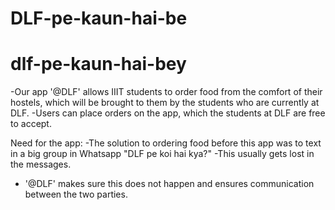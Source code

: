 # DLF-pe-kaun-hai-be

# dlf-pe-kaun-hai-bey
-Our app '@DLF' allows IIIT students to order food from the comfort of their hostels, which will be brought to them by the students who are currently at DLF.
-Users can place orders on the app, which the students at DLF are free to accept.

Need for the app:
-The solution to ordering food before this app was to text in a big group in Whatsapp "DLF pe koi hai kya?"
-This usually gets lost in the messages.
- '@DLF' makes sure this does not happen and ensures communication between the two parties.
